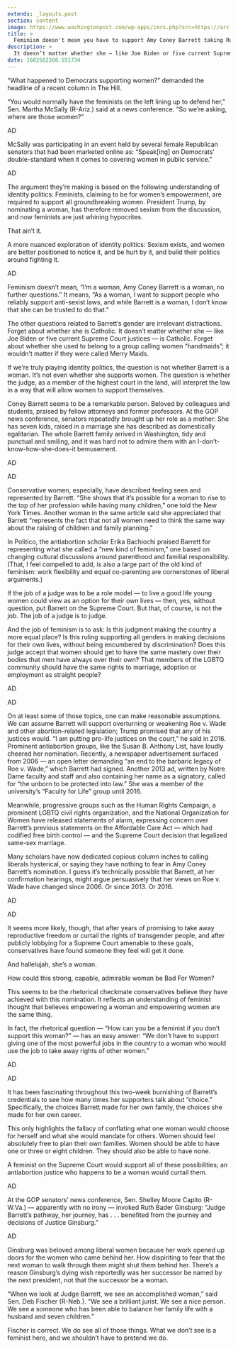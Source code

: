```yaml
--- 
extends: _layouts.post 
section: content 
image: https://www.washingtonpost.com/wp-apps/imrs.php?src=https://arc-anglerfish-washpost-prod-washpost.s3.amazonaws.com/public/3RNMK4QEDUI6XOJOAKLHN6PL5Q.jpg&w=1440 
title: > 
  Feminism doesn't mean you have to support Amy Coney Barrett taking Ruth Bader Ginsburg's Supreme Court seat 
description: > 
  It doesn’t matter whether she — like Joe Biden or five current Supreme Court justices — is Catholic.We can assume Barrett will support overturning or weakening Roe v. Wade and other abortion-related legislation; Trump promised that any of his justices would.A feminist on the Supreme Court would support all of these possibilities; an antiabortion justice who happens to be a woman would curtail them.ADAt the GOP senators’ news conference, Sen. Shelley Moore Capito (R-W.Va.) — apparently with no irony — invoked Ruth Bader Ginsburg: “Judge Barrett’s pathway, her journey, has .“When we look at Judge Barrett, we see an accomplished woman,” said Sen. Deb Fischer (R-Neb.). 
date: 1602502308.551734 
--- 
```

“What happened to Democrats supporting women?” demanded the headline of a recent column in The Hill.

“You would normally have the feminists on the left lining up to defend her,” Sen. Martha McSally (R-Ariz.) said at a news conference. “So we’re asking, where are those women?”

AD

McSally was participating in an event held by several female Republican senators that had been marketed online as: “Speak[ing] on Democrats’ double-standard when it comes to covering women in public service.”

AD

The argument they’re making is based on the following understanding of identity politics: Feminists, claiming to be for women’s empowerment, are required to support all groundbreaking women. President Trump, by nominating a woman, has therefore removed sexism from the discussion, and now feminists are just whining hypocrites.

That ain’t it.

A more nuanced exploration of identity politics: Sexism exists, and women are better positioned to notice it, and be hurt by it, and build their politics around fighting it.

AD

Feminism doesn’t mean, “I’m a woman, Amy Coney Barrett is a woman, no further questions.” It means, “As a woman, I want to support people who reliably support anti-sexist laws, and while Barrett is a woman, I don’t know that she can be trusted to do that.”

The other questions related to Barrett’s gender are irrelevant distractions. Forget about whether she is Catholic. It doesn’t matter whether she — like Joe Biden or five current Supreme Court justices — is Catholic. Forget about whether she used to belong to a group calling women “handmaids”; it wouldn’t matter if they were called Merry Maids.

If we’re truly playing identity politics, the question is not whether Barrett is a woman. It’s not even whether she supports women. The question is whether the judge, as a member of the highest court in the land, will interpret the law in a way that will allow women to support themselves.

Coney Barrett seems to be a remarkable person. Beloved by colleagues and students, praised by fellow attorneys and former professors. At the GOP news conference, senators repeatedly brought up her role as a mother: She has seven kids, raised in a marriage she has described as domestically egalitarian. The whole Barrett family arrived in Washington, tidy and punctual and smiling, and it was hard not to admire them with an I-don’t-know-how-she-does-it bemusement.

AD

AD

Conservative women, especially, have described feeling seen and represented by Barrett. “She shows that it’s possible for a woman to rise to the top of her profession while having many children,” one told the New York Times. Another woman in the same article said she appreciated that Barrett “represents the fact that not all women need to think the same way about the raising of children and family planning.”

In Politico, the antiabortion scholar Erika Bachiochi praised Barrett for representing what she called a “new kind of feminism,” one based on changing cultural discussions around parenthood and familial responsibility. (That, I feel compelled to add, is also a large part of the old kind of feminism: work flexibility and equal co-parenting are cornerstones of liberal arguments.)

If the job of a judge was to be a role model — to live a good life young women could view as an option for their own lives — then, yes, without question, put Barrett on the Supreme Court. But that, of course, is not the job. The job of a judge is to judge.

And the job of feminism is to ask: Is this judgment making the country a more equal place? Is this ruling supporting all genders in making decisions for their own lives, without being encumbered by discrimination? Does this judge accept that women should get to have the same mastery over their bodies that men have always over their own? That members of the LGBTQ community should have the same rights to marriage, adoption or employment as straight people?

AD

AD

On at least some of those topics, one can make reasonable assumptions. We can assume Barrett will support overturning or weakening Roe v. Wade and other abortion-related legislation; Trump promised that any of his justices would. “I am putting pro-life justices on the court,” he said in 2016. Prominent antiabortion groups, like the Susan B. Anthony List, have loudly cheered her nomination. Recently, a newspaper advertisement surfaced from 2006 — an open letter demanding “an end to the barbaric legacy of Roe v. Wade,” which Barrett had signed. Another 2013 ad, written by Notre Dame faculty and staff and also containing her name as a signatory, called for “the unborn to be protected into law.” She was a member of the university’s “Faculty for Life” group until 2016.

Meanwhile, progressive groups such as the Human Rights Campaign, a prominent LGBTQ civil rights organization, and the National Organization for Women have released statements of alarm, expressing concern over Barrett’s previous statements on the Affordable Care Act — which had codified free birth control — and the Supreme Court decision that legalized same-sex marriage.

Many scholars have now dedicated copious column inches to calling liberals hysterical, or saying they have nothing to fear in Amy Coney Barrett’s nomination. I guess it’s technically possible that Barrett, at her confirmation hearings, might argue persuasively that her views on Roe v. Wade have changed since 2006. Or since 2013. Or 2016.

AD

AD

It seems more likely, though, that after years of promising to take away reproductive freedom or curtail the rights of transgender people, and after publicly lobbying for a Supreme Court amenable to these goals, conservatives have found someone they feel will get it done.

And hallelujah, she’s a woman.

How could this strong, capable, admirable woman be Bad For Women?

This seems to be the rhetorical checkmate conservatives believe they have achieved with this nomination. It reflects an understanding of feminist thought that believes empowering a woman and empowering women are the same thing.

In fact, the rhetorical question — “How can you be a feminist if you don’t support this woman?” — has an easy answer: “We don’t have to support giving one of the most powerful jobs in the country to a woman who would use the job to take away rights of other women.”

AD

AD

It has been fascinating throughout this two-week burnishing of Barrett’s credentials to see how many times her supporters talk about “choice.” Specifically, the choices Barrett made for her own family, the choices she made for her own career.

This only highlights the fallacy of conflating what one woman would choose for herself and what she would mandate for others. Women should feel absolutely free to plan their own families. Women should be able to have one or three or eight children. They should also be able to have none.

A feminist on the Supreme Court would support all of these possibilities; an antiabortion justice who happens to be a woman would curtail them.

AD

At the GOP senators’ news conference, Sen. Shelley Moore Capito (R-W.Va.) — apparently with no irony — invoked Ruth Bader Ginsburg: “Judge Barrett’s pathway, her journey, has . . . benefited from the journey and decisions of Justice Ginsburg.”

AD

Ginsburg was beloved among liberal women because her work opened up doors for the women who came behind her. How dispiriting to fear that the next woman to walk through them might shut them behind her. There’s a reason Ginsburg’s dying wish reportedly was her successor be named by the next president, not that the successor be a woman.

“When we look at Judge Barrett, we see an accomplished woman,” said Sen. Deb Fischer (R-Neb.). “We see a brilliant jurist. We see a nice person. We see a someone who has been able to balance her family life with a husband and seven children.”

Fischer is correct. We do see all of those things. What we don’t see is a feminist hero, and we shouldn’t have to pretend we do.